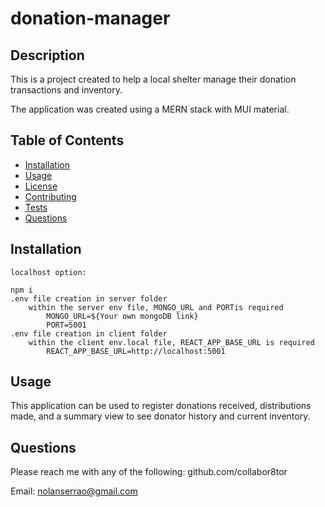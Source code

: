 # donation-manager

## Description

This is a project created to help a local shelter manage their donation transactions and inventory.

The application was created using a MERN stack with MUI material.

## Table of Contents

- [Installation](#installation)
- [Usage](#usage)
- [License](#license)
- [Contributing](#contributing)
- [Tests](#tests)
- [Questions](#questions)

## Installation

    localhost option:

    npm i
    .env file creation in server folder
        within the server env file, MONGO_URL and PORTis required
            MONGO_URL=${Your own mongoDB link}
            PORT=5001
    .env file creation in client folder
        within the client env.local file, REACT_APP_BASE_URL is required
            REACT_APP_BASE_URL=http://localhost:5001


## Usage

This application can be used to register donations received, distributions made, and a summary view to see donator history and current inventory.



## Questions

Please reach me with any of the following:
github.com/collabor8tor

Email:
nolanserrao@gmail.com
